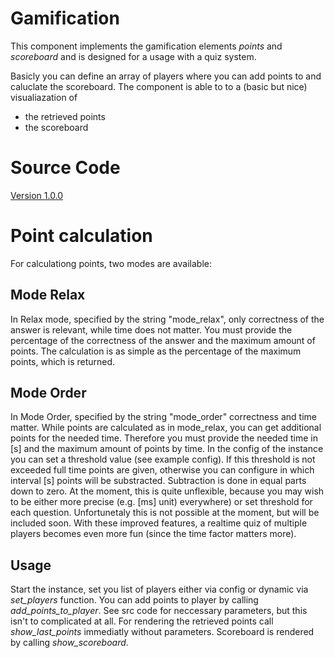 # Gamification

This component implements the gamification elements *points* and *scoreboard* and is designed for a usage with a quiz system.

Basicly you can define an array of players where you can add points to and caluclate the scoreboard.
The component is able to to a (basic but nice) visualiazation of
- the retrieved points
- the scoreboard

# Source Code
[Version 1.0.0](versions/ccm.gamifcation-1.0.0.js)


# Point calculation

For calculationg points, two modes are available:

## Mode Relax

In Relax mode, specified by the string "mode_relax", only correctness of the answer is relevant, while time does not matter. You must provide the percentage of the correctness of the answer and the maximum amount of points. The calculation is as simple as the percentage of the maximum points, which is returned. 

## Mode Order
In Mode Order, specified by the string "mode_order" correctness and time matter. While points are calculated as in mode_relax, you can get additional points for the needed time. Therefore you must provide the needed time in [s] and the maximum amount of points by time. In the config of the instance you can set a threshold value (see example config). If this threshold is not exceeded full time points are given, otherwise you can configure in which interval [s] points will be substracted. Subtraction is done in equal parts down to zero. At the moment, this is quite unflexible, because you may wish to be either more precise (e.g. [ms] unit) everywhere) or set threshold for each question. Unfortunetaly this is not possible at the moment, but will be included soon. With these improved features, a realtime quiz of multiple players becomes even more fun (since the time factor matters more).

## Usage
Start the instance, set you list of players either via config or dynamic via *set_players* function. You can add points to player by calling *add_points_to_player*. See src code for neccessary parameters, but this isn't to complicated at all. For rendering the retrieved points call *show_last_points* immediatly without parameters. Scoreboard is rendered by calling *show_scoreboard*.


